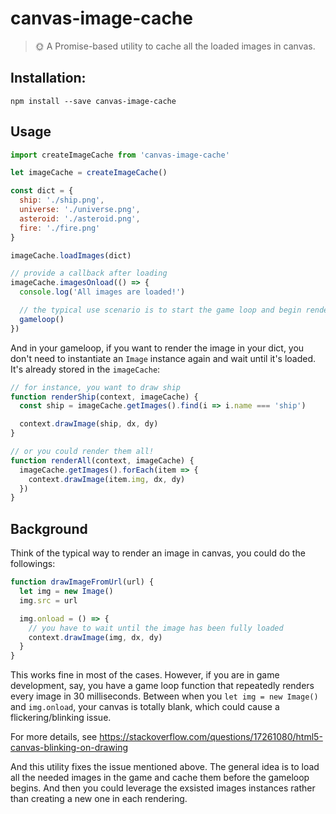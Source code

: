 # canvas-image-cache
> :sun_with_face: A Promise-based utility to cache all the loaded images in canvas.

## Installation:

```
npm install --save canvas-image-cache
```

## Usage
```js
import createImageCache from 'canvas-image-cache'

let imageCache = createImageCache()

const dict = {
  ship: './ship.png',
  universe: './universe.png',
  asteroid: './asteroid.png',
  fire: './fire.png'
}

imageCache.loadImages(dict)

// provide a callback after loading
imageCache.imagesOnload(() => {
  console.log('All images are loaded!')

  // the typical use scenario is to start the game loop and begin rendering the canvas
  gameloop()
})
```

And in your gameloop, if you want to render the image in your dict, you don't need to instantiate an `Image` instance again and wait until it's loaded. It's already stored in the `imageCache`:

```js
// for instance, you want to draw ship
function renderShip(context, imageCache) {
  const ship = imageCache.getImages().find(i => i.name === 'ship')

  context.drawImage(ship, dx, dy)
}

// or you could render them all!
function renderAll(context, imageCache) {
  imageCache.getImages().forEach(item => {
    context.drawImage(item.img, dx, dy)
  })
}
```

## Background

Think of the typical way to render an image in canvas, you could do the followings:

```js
function drawImageFromUrl(url) {
  let img = new Image()
  img.src = url

  img.onload = () => {
    // you have to wait until the image has been fully loaded
    context.drawImage(img, dx, dy)
  }
}
```

This works fine in most of the cases. However, if you are in game development, say, you have a game loop function that repeatedly renders every image in 30 milliseconds. Between when you `let img = new Image()` and `img.onload`, your canvas is totally blank, which could cause a flickering/blinking issue.

For more details, see https://stackoverflow.com/questions/17261080/html5-canvas-blinking-on-drawing 

And this utility fixes the issue mentioned above. The general idea is to load all the needed images in the game and cache them before the gameloop begins. And then you could leverage the exsisted images instances rather than creating a new one in each rendering.
